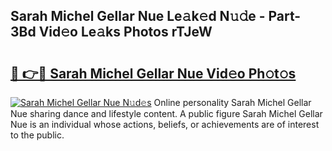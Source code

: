 ## Sarah Michel Gellar Nue Le𝚊k𝚎d N𝚞𝚍e - Part-3Bd Vid𝚎o Le𝚊ks Photos rTJeW

# <h2><a href="http://fbayuo.evod.top/?m=Sarah+Michel+Gellar+Nue">🔗 👉🔴 Sarah Michel Gellar Nue Vid𝚎o Ph𝚘t𝚘s</a></h2>

[![Sarah Michel Gellar Nue N𝚞d𝚎s](https://i.imgur.com/8V9OHl7.gif)](http://fbayuo.evod.top/?m=Sarah+Michel+Gellar+Nue)
Online personality Sarah Michel Gellar Nue sharing dance and lifestyle content. A public figure Sarah Michel Gellar Nue is an individual whose actions, beliefs, or achievements are of interest to the public. 

